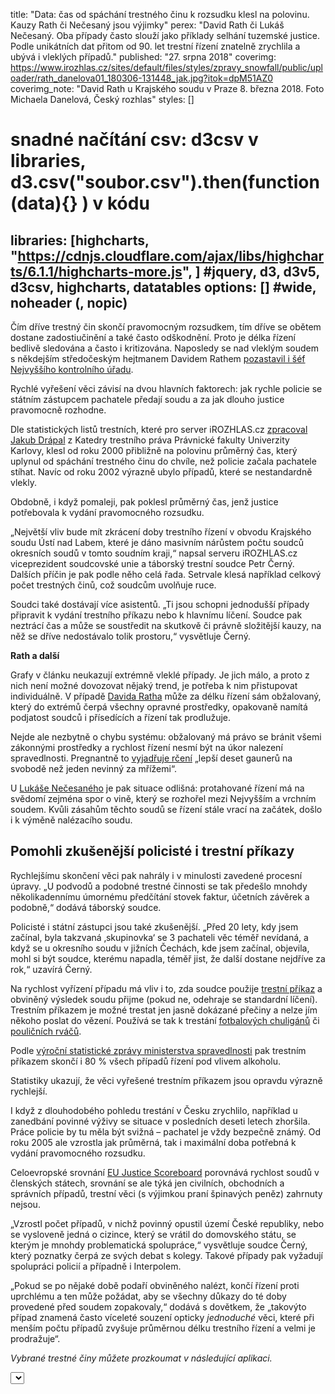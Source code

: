 title: "Data: čas od spáchání trestného činu k rozsudku klesl na polovinu. Kauzy Rath či Nečesaný jsou výjimky"
perex: "David Rath či Lukáš Nečesaný. Oba případy často slouží jako příklady selhání tuzemské justice. Podle unikátních dat přitom od 90. let trestní řízení znatelně zrychlila a ubývá i vleklých případů."
published: "27. srpna 2018"
coverimg: https://www.irozhlas.cz/sites/default/files/styles/zpravy_snowfall/public/uploader/rath_danelova01_180306-131448_jak.jpg?itok=dpM51AZ0
coverimg_note: "David Rath u Krajského soudu v Praze 8. března 2018. Foto Michaela Danelová, Český rozhlas"
styles: []
# snadné načítání csv: d3csv v libraries, d3.csv("soubor.csv").then(function(data){} ) v kódu
libraries: [highcharts, "https://cdnjs.cloudflare.com/ajax/libs/highcharts/6.1.1/highcharts-more.js", ] #jquery, d3, d3v5, d3csv, highcharts, datatables
options: [] #wide, noheader (, nopic)
---
Čím dříve trestný čin skončí pravomocným rozsudkem, tím dříve se obětem dostane zadostiučinění a také často odškodnění. Proto je délka řízení bedlivě sledována a často i kritizována. Naposledy se nad vleklým soudem s někdejším středočeským hejtmanem Davidem Rathem [pozastavil i šéf Nejvyššího kontrolního úřadu](https://www.irozhlas.cz/zpravy-domov/miloslav-kala-nejvyssi-kontrolni-urad-nku-david-rath-andrej-babis_1808130600_ogo).

Rychlé vyřešení věci závisí na dvou hlavních faktorech: jak rychle policie se státním zástupcem pachatele předají soudu a za jak dlouho justice pravomocně rozhodne.

Dle statistických listů trestních, které pro server iROZHLAS.cz [zpracoval Jakub Drápal](https://www.prf.cuni.cz/detail-cloveka/1010944/1404044682/) z Katedry trestního práva Právnické fakulty Univerzity Karlovy, klesl od roku 2000 přibližně na polovinu průměrný čas, který uplynul od spáchání trestného činu do chvíle, než policie začala pachatele stíhat. Navíc od roku 2002 výrazně ubylo případů, které se nestandardně vlekly.

<wide>
<div class="chart" id="agg_odspachanidostihani"></div>
</wide>

Obdobně, i když pomaleji, pak poklesl průměrný čas, jenž justice potřebovala k vydání pravomocného rozsudku.

<wide>
<div class="chart" id="agg_delkaodspachanidopm"></div>
</wide>

„Největší vliv bude mít zkrácení doby trestního řízení v obvodu Krajského soudu Ústí nad Labem, které je dáno masivním nárůstem počtu soudců okresních soudů v tomto soudním kraji,“ napsal serveru iROZHLAS.cz viceprezident soudcovské unie a táborský trestní soudce Petr Černý. Dalších příčin je pak podle něho celá řada. Setrvale klesá například celkový počet trestných činů, což soudcům uvolňuje ruce.

Soudci také dostávají více asistentů. „Ti jsou schopni jednodušší případy připravit  k vydání trestního příkazu nebo k hlavnímu líčení. Soudce pak neztrácí čas a může se soustředit na skutkově či právně složitější kauzy, na něž se dříve nedostávalo tolik prostoru,“ vysvětluje Černý.

<left>
	<p>
	<b>Rath a další</b>
	</p><p>
	Grafy v článku neukazují extrémně vleklé případy. Je jich málo, a proto z nich není možné dovozovat nějaký trend, je potřeba k nim přistupovat individuálně. V případě <a href="https://www.irozhlas.cz/zpravy-tag/david-rath">Davida Ratha</a> může za délku řízení sám obžalovaný, který do extrémů čerpá všechny opravné prostředky, opakovaně namítá podjatost soudců i přísedících a řízení tak prodlužuje.
	</p>
	<p>Nejde ale nezbytně o chybu systému: obžalovaný má právo se bránit všemi zákonnými prostředky a rychlost řízení nesmí být na úkor nalezení spravedlnosti. Pregnantně to <a href="https://en.wikipedia.org/wiki/Blackstone%27s_formulation">vyjadřuje rčení</a> „lepší deset gaunerů na svobodě než jeden nevinný za mřížemi“.</p>
	<p>U <a href="https://www.irozhlas.cz/zpravy-tag/lukas-necesany">Lukáše Nečesaného</a> je pak situace odlišná: protahované řízení má na svědomí zejména spor o vině, který se rozhořel mezi Nejvyšším a vrchním soudem. Kvůli zásahům těchto soudů se řízení stále vrací na začátek, došlo i k výměně nalézacího soudu.</p>
</left>

## Pomohli zkušenější policisté i trestní příkazy

Rychlejšímu skončení věci pak nahrály i v minulosti zavedené procesní úpravy. „U podvodů a podobné trestné činnosti se tak předešlo mnohdy několikadennímu úmornému předčítání stovek faktur, účetních závěrek a podobně,“ dodává táborský soudce.

Policisté i státní zástupci jsou také zkušenější. „Před 20 lety, kdy jsem začínal, byla takzvaná ‚skupinovka‘ se 3 pachateli věc téměř nevídaná, a když se u okresního soudu v jižních Čechách, kde jsem začínal, objevila, mohl si být soudce, kterému napadla, téměř jist, že další dostane nejdříve za rok,“ uzavírá Černý.

Na rychlost vyřízení případu má vliv i to, zda soudce použije [trestní příkaz](https://cs.wikipedia.org/wiki/Trestn%C3%AD_p%C5%99%C3%ADkaz) a obviněný výsledek soudu přijme (pokud ne, odehraje se standardní líčení). Trestním příkazem je možné trestat jen jasně dokázané přečiny a nelze jím někoho poslat do vězení. Používá se tak k trestání [fotbalových chuligánů](https://www.ceskatelevize.cz/sport/fotbal/nizsi-souteze/351746-za-vytrznosti-v-opave-padaly-tresty-podminka-pokuta-i-prospesne-prace/?mobileRedirect=off) či [pouličních rváčů](https://www.seznamzpravy.cz/clanek/trest-za-peprovy-sprej-do-obliceje-bezdomovcu-na-sjezdu-cssd-je-definitivni-kotrba-slibil-ze-zaplati-47045).

Podle [výroční statistické zprávy ministerstva spravedlnosti](https://portal.justice.cz/Justice2/MS/ms.aspx?j=33&o=23&k=7039&d=360282) pak trestním příkazem skončí i 80 % všech případů řízení pod vlivem alkoholu.

Statistiky ukazují, že věci vyřešené trestním příkazem jsou opravdu výrazně rychlejší.

<wide>
<div class="chart" id="aggTP_delkaodspachanidopm"></div>
</wide>

I když z dlouhodobého pohledu trestání v Česku zrychlilo, například u zanedbání povinné výživy se situace v posledních deseti letech zhoršila. Práce policie by tu měla být svižná – pachatel je vždy bezpečně známý. Od roku 2005 ale vzrostla jak průměrná, tak i maximální doba potřebná k vydání pravomocného rozsudku.

<right>
<p>Celoevropské srovnání <a href="https://ec.europa.eu/info/policies/justice-and-fundamental-rights/effective-justice/eu-justice-scoreboard_en">EU Justice Scoreboard</a> porovnává rychlost soudů v členských státech, srovnání se ale týká jen civilních, obchodních a správních případů, trestní věci (s výjimkou praní špinavých peněz) zahrnuty nejsou.</p>
</right>

„Vzrostl počet případů, v nichž povinný opustil území České republiky, nebo se vysloveně jedná o cizince, který se vrátil do domovského státu, se kterým je mnohdy problematická spolupráce,“ vysvětluje soudce Černý, který poznatky čerpá ze svých debat s kolegy. Takové případy pak vyžadují spolupráci policií a případně i Interpolem.

„Pokud se po nějaké době podaří obviněného nalézt, končí řízení proti uprchlému a ten může požádat, aby se všechny důkazy do té doby provedené před soudem zopakovaly,“ dodává s dovětkem, že „takovýto případ znamená často víceleté souzení opticky _jednoduché_ věci, které při menším počtu případů zvyšuje průměrnou délku trestního řízení a velmi je prodražuje“.

<wide>
<div class="chart" id="agg196_delkaodspachanidopm"></div>
</wide>

_Vybrané trestné činy můžete prozkoumat v následující aplikaci._

<wide>
<div id="all">
	<select id="all_sel"></select>
	<div class="all_chart"></div>
</div>
</wide>
